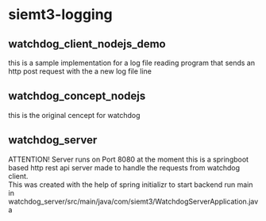 # siemt3-logging
  
## watchdog_client_nodejs_demo
this is a sample implementation for a log file reading program that sends an http post request with the a new log file line
  
## watchdog_concept_nodejs
this is the original cencept for watchdog
  
## watchdog_server
ATTENTION! Server runs on Port 8080 at the moment
this is a springboot based http rest api server made to handle the requests from watchdog client.  
This was created with the help of spring initializr
to start backend run main in watchdog_server/src/main/java/com/siemt3/WatchdogServerApplication.java
